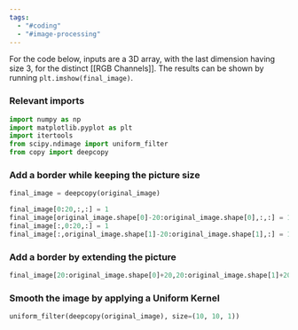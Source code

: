```yaml
---
tags:
  - "#coding"
  - "#image-processing"
---
```

For the code below, inputs are a 3D array, with the last dimension having size 3, for the distinct [[RGB Channels]]. The results can be shown by running `plt.imshow(final_image)`.

### Relevant imports
```python
import numpy as np
import matplotlib.pyplot as plt
import itertools
from scipy.ndimage import uniform_filter
from copy import deepcopy
```

### Add a border while keeping the picture size

```python
final_image = deepcopy(original_image)

final_image[0:20,:,:] = 1
final_image[original_image.shape[0]-20:original_image.shape[0],:,:] = 1
final_image[:,0:20,:] = 1
final_image[:,original_image.shape[1]-20:original_image.shape[1],:] = 1
```

### Add a border by extending the picture

```python
final_image[20:original_image.shape[0]+20,20:original_image.shape[1]+20,:] = np.divide(original_image,256)
```

### Smooth the image by applying a Uniform Kernel

```python
uniform_filter(deepcopy(original_image), size=(10, 10, 1))
```